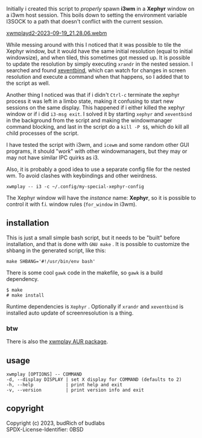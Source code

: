 Initially i created this script to *properly* spawn
**i3wm** in a **Xephyr** window on a i3wm host session.
This boils down to setting the environment
variable I3SOCK to a path that doesn't conflict
with the current session.

[xwmplayd2-2023-09-19_21.28.06.webm](https://github.com/budRich/xwmplay/assets/2143465/7e5d712b-0797-4060-b7f8-126bee59e3df)


While messing around with this I noticed that it
was possible to tile the Xephyr window, but it
would have the same initial resolution (equal to
initial windowsize), and when tiled, this
sometimes got messed up. It is possible to update
the resolution by simply executing `xrandr` in
the nested session. I searched and found [xeventbind],
which can watch for changes in screen resolution and
execute a command when that happens, so I added that
to the script as well.

Another thing I noticed was that if i didn't
`Ctrl-c` terminate the xephyr process it was left
in a limbo state, making it confusing to start
new sessions on the same display. This happened
if i either killed the xephyr window or if i did
`i3-msg exit`. I solved it by starting `xephyr`
and `xeventbind` in the background from the
script and making the windowmanager command
blocking, and last in the script do a `kill -P
$$`, which do kill all child processes of the
script.

I have tested the script with i3wm, and `icewm`
and some random other GUI programs, it
should "*work*" with other windowmanagers, but
they may or may not have similar IPC quirks as
i3.

Also, it is probably a good idea to use a separate
config file for the nested wm. To avoid clashes
with keybindings and other weirdness.

`xwmplay -- i3 -c ~/.config/my-special-xephyr-config`

The Xephyr window will have the *instance*
name: **Xephyr**, so it is possible to control it
with f.i. window rules (`for_window` in i3wm).

[xeventbind]: https://github.com/ritave/xeventbind/


## installation

This is just a small simple bash script, but it
needs to be "built" before installation, and that
is done with `GNU make` . It is possible to customize
the shbang in the generated script, like this:

`make SHBANG='#!/usr/bin/env bash'`

There is some cool `gawk` code in the makefile, so
`gawk` is a build dependency. 

```
$ make
# make install
```

Runtime dependencies is `Xephyr` . Optionally if
`xrandr` and `xeventbind` is installed auto update
of screenresolution is a thing.

### btw

There is also the [xwmplay AUR package].

[xwmplay AUR package]: https://aur.archlinux.org/xwmplay

## usage

```
xwmplay [OPTIONS] -- COMMAND
-d, --display DISPLAY | set X display for COMMAND (defaults to 2) 
-h, --help            | print help and exit  
-v, --version         | print version info and exit  
```

## copyright

Copyright (c) 2023, budRich of budlabs  
SPDX-License-Identifier: 0BSD
